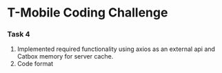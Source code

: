 # T-Mobile Coding Challenge

### Task 4

1. Implemented required functionality using axios as an external api and Catbox memory for server cache.
2. Code format 